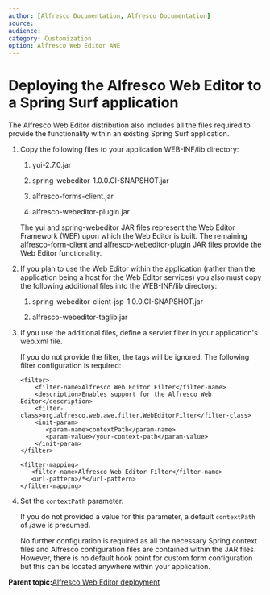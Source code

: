 ```yaml
---
author: [Alfresco Documentation, Alfresco Documentation]
source: 
audience: 
category: Customization
option: Alfresco Web Editor AWE
---
```


# Deploying the Alfresco Web Editor to a Spring Surf application

The Alfresco Web Editor distribution also includes all the files required to provide the functionality within an existing Spring Surf application.

1.  Copy the following files to your application WEB-INF/lib directory:

    1.  yui-2.7.0.jar

    2.  spring-webeditor-1.0.0.CI-SNAPSHOT.jar

    3.  alfresco-forms-client.jar

    4.  alfresco-webeditor-plugin.jar

    The yui and spring-webeditor JAR files represent the Web Editor Framework \(WEF\) upon which the Web Editor is built. The remaining alfresco-form-client and alfresco-webeditor-plugin JAR files provide the Web Editor functionality.

2.  If you plan to use the Web Editor within the application \(rather than the application being a host for the Web Editor services\) you also must copy the following additional files into the WEB-INF/lib directory:

    1.  spring-webeditor-client-jsp-1.0.0.CI-SNAPSHOT.jar

    2.  alfresco-webeditor-taglib.jar

3.  If you use the additional files, define a servlet filter in your application's web.xml file.

    If you do not provide the filter, the tags will be ignored. The following filter configuration is required:

    ```
    <filter>
        <filter-name>Alfresco Web Editor Filter</filter-name>
        <description>Enables support for the Alfresco Web Editor</description>
        <filter-class>org.alfresco.web.awe.filter.WebEditorFilter</filter-class>
        <init-param>
           <param-name>contextPath</param-name>
           <param-value>/your-context-path</param-value>
        </init-param> 
    </filter>
      
    <filter-mapping>
       <filter-name>Alfresco Web Editor Filter</filter-name>
       <url-pattern>/*</url-pattern>
    </filter-mapping>
    ```

4.  Set the `contextPath` parameter.

    If you do not provided a value for this parameter, a default `contextPath` of /awe is presumed.

    No further configuration is required as all the necessary Spring context files and Alfresco configuration files are contained within the JAR files. However, there is no default hook point for custom form configuration but this can be located anywhere within your application.


**Parent topic:**[Alfresco Web Editor deployment](../concepts/awe-deploy-overview.md)


